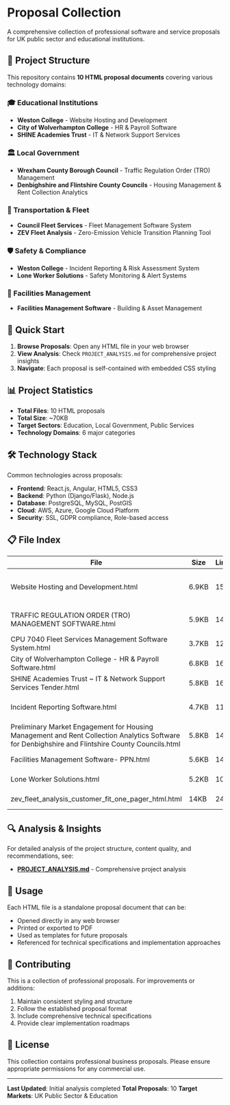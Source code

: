 # Proposal Collection

A comprehensive collection of professional software and service proposals for UK public sector and educational institutions.

## 📁 Project Structure

This repository contains **10 HTML proposal documents** covering various technology domains:

### 🎓 Educational Institutions
- **Weston College** - Website Hosting and Development
- **City of Wolverhampton College** - HR & Payroll Software
- **SHINE Academies Trust** - IT & Network Support Services

### 🏛️ Local Government
- **Wrexham County Borough Council** - Traffic Regulation Order (TRO) Management
- **Denbighshire and Flintshire County Councils** - Housing Management & Rent Collection Analytics

### 🚗 Transportation & Fleet
- **Council Fleet Services** - Fleet Management Software System
- **ZEV Fleet Analysis** - Zero-Emission Vehicle Transition Planning Tool

### 🛡️ Safety & Compliance
- **Weston College** - Incident Reporting & Risk Assessment System
- **Lone Worker Solutions** - Safety Monitoring & Alert Systems

### 🏢 Facilities Management
- **Facilities Management Software** - Building & Asset Management

## 🚀 Quick Start

1. **Browse Proposals**: Open any HTML file in your web browser
2. **View Analysis**: Check `PROJECT_ANALYSIS.md` for comprehensive project insights
3. **Navigate**: Each proposal is self-contained with embedded CSS styling

## 📊 Project Statistics

- **Total Files**: 10 HTML proposals
- **Total Size**: ~70KB
- **Target Sectors**: Education, Local Government, Public Services
- **Technology Domains**: 6 major categories

## 🛠️ Technology Stack

Common technologies across proposals:
- **Frontend**: React.js, Angular, HTML5, CSS3
- **Backend**: Python (Django/Flask), Node.js
- **Database**: PostgreSQL, MySQL, PostGIS
- **Cloud**: AWS, Azure, Google Cloud Platform
- **Security**: SSL, GDPR compliance, Role-based access

## 📋 File Index

| File | Size | Lines | Description |
|------|------|-------|-------------|
| Website Hosting and Development.html | 6.9KB | 150 | Weston College website project |
| TRAFFIC REGULATION ORDER (TRO) MANAGEMENT SOFTWARE.html | 5.9KB | 147 | Wrexham Council TRO system |
| CPU 7040 Fleet Services Management Software System.html | 3.7KB | 124 | Council fleet management |
| City of Wolverhampton College - HR & Payroll Software.html | 6.8KB | 164 | HR & Payroll system |
| SHINE Academies Trust ~ IT & Network Support Services Tender.html | 5.8KB | 161 | IT support services |
| Incident Reporting Software.html | 4.7KB | 112 | Incident reporting system |
| Preliminary Market Engagement for Housing Management and Rent Collection Analytics Software for Denbighshire and Flintshire County Councils.html | 5.8KB | 149 | Housing management |
| Facilities Management Software- PPN.html | 5.6KB | 142 | Facilities management |
| Lone Worker Solutions.html | 5.2KB | 105 | Lone worker safety |
| zev_fleet_analysis_customer_fit_one_pager_html.html | 14KB | 249 | ZEV fleet analysis tool |

## 🔍 Analysis & Insights

For detailed analysis of the project structure, content quality, and recommendations, see:
- **[PROJECT_ANALYSIS.md](PROJECT_ANALYSIS.md)** - Comprehensive project analysis

## 📝 Usage

Each HTML file is a standalone proposal document that can be:
- Opened directly in any web browser
- Printed or exported to PDF
- Used as templates for future proposals
- Referenced for technical specifications and implementation approaches

## 🤝 Contributing

This is a collection of professional proposals. For improvements or additions:
1. Maintain consistent styling and structure
2. Follow the established proposal format
3. Include comprehensive technical specifications
4. Provide clear implementation roadmaps

## 📄 License

This collection contains professional business proposals. Please ensure appropriate permissions for any commercial use.

---

**Last Updated**: Initial analysis completed
**Total Proposals**: 10
**Target Markets**: UK Public Sector & Education

